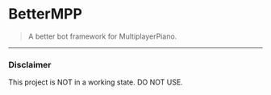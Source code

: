 # BetterMPP

> A better bot framework for MultiplayerPiano.

---

### Disclaimer
This project is NOT in a working state. DO NOT USE.